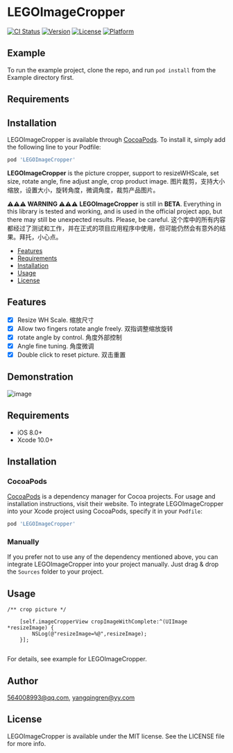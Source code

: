 # LEGOImageCropper

[![CI Status](https://img.shields.io/travis/564008993@qq.com/LEGOImageCropper.svg?style=flat)](https://travis-ci.org/564008993@qq.com/LEGOImageCropper)
[![Version](https://img.shields.io/cocoapods/v/LEGOImageCropper.svg?style=flat)](https://cocoapods.org/pods/LEGOImageCropper)
[![License](https://img.shields.io/cocoapods/l/LEGOImageCropper.svg?style=flat)](https://cocoapods.org/pods/LEGOImageCropper)
[![Platform](https://img.shields.io/cocoapods/p/LEGOImageCropper.svg?style=flat)](https://cocoapods.org/pods/LEGOImageCropper)

## Example

To run the example project, clone the repo, and run `pod install` from the Example directory first.

## Requirements

## Installation

LEGOImageCropper is available through [CocoaPods](https://cocoapods.org). To install
it, simply add the following line to your Podfile:

```ruby
pod 'LEGOImageCropper'
```

**LEGOImageCropper** is the picture cropper, support to resizeWHScale, set size, rotate angle, fine adjust angle, crop product image. 图片裁剪，支持大小缩放，设置大小，旋转角度，微调角度，裁剪产品图片。

**⚠️⚠️⚠️ WARNING ⚠️⚠️⚠️** **LEGOImageCropper** is still in **BETA**. Everything in this library is tested and working, and is used in the official project app, but there may still be unexpected results. Please, be careful. 这个库中的所有内容都经过了测试和工作，并在正式的项目应用程序中使用，但可能仍然会有意外的结果。拜托，小心点。

- [Features](#features)
- [Requirements](#requirements)
- [Installation](#installation)
- [Usage](#usage)
- [License](#license)

## Features

- [x] Resize WH Scale.  缩放尺寸
- [x] Allow two fingers rotate angle freely.  双指调整缩放旋转
- [x] rotate angle by control.  角度外部控制
- [x] Angle fine tuning.  角度微调  
- [x] Double click to reset picture.  双击重置

## Demonstration
![image](https://github.com/legokit/LEGOImageCropper/blob/master/Resources/LEGOImageCropperGif.gif)

## Requirements

- iOS 8.0+
- Xcode 10.0+

## Installation

### CocoaPods

[CocoaPods](https://cocoapods.org) is a dependency manager for Cocoa projects. For usage and installation instructions, visit their website. To integrate LEGOImageCropper into your Xcode project using CocoaPods, specify it in your `Podfile`:

```ruby
pod 'LEGOImageCropper'
```

### Manually

If you prefer not to use any of the dependency mentioned above, you can integrate LEGOImageCropper into your project manually. Just drag & drop the `Sources` folder to your project.

## Usage

```
/** crop picture */

    [self.imageCropperView cropImageWithComplete:^(UIImage *resizeImage) {
        NSLog(@"resizeImage=%@",resizeImage);
    }];
    
```


For details, see example for LEGOImageCropper.

## Author

564008993@qq.com, yangqingren@yy.com

## License

LEGOImageCropper is available under the MIT license. See the LICENSE file for more info.




